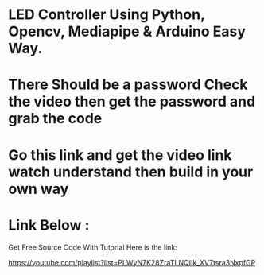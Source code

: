 # LED Controller Using Python, Opencv, Mediapipe & Arduino Easy Way.
# There Should be a password Check the video then get the password and grab the code


# Go this link and get the video link watch understand then build in your own way

# Link Below :

Get Free Source Code With Tutorial Here is the link:

https://youtube.com/playlist?list=PLWyN7K28ZraTLNQIIk_XV7tsra3NxpfGP

